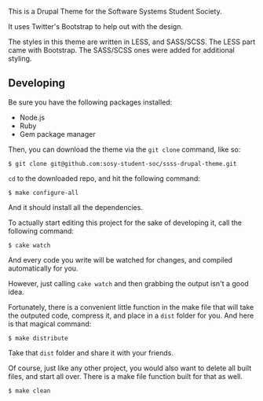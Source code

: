 This is a Drupal Theme for the Software Systems Student Society.

It uses Twitter's Bootstrap to help out with the design.

The styles in this theme are written in LESS, and SASS/SCSS. The LESS part came with Bootstrap. The SASS/SCSS ones were added for additional styling.

## Developing

Be sure you have the following packages installed:

* Node.js
* Ruby
* Gem package manager

Then, you can download the theme via the `git clone` command, like so:

    $ git clone git@github.com:sosy-student-soc/ssss-drupal-theme.git

`cd` to the downloaded repo, and hit the following command:

    $ make configure-all

And it should install all the dependencies.

To actually start editing this project for the sake of developing it, call the following command:

    $ cake watch

And every code you write will be watched for changes, and compiled automatically for you.

However, just calling `cake watch` and then grabbing the output isn't a good idea.

Fortunately, there is a convenient little function in the make file that will take the outputed code, compress it, and place in a `dist` folder for you. And here is that magical command:

    $ make distribute

Take that `dist` folder and share it with your friends.

Of course, just like any other project, you would also want to delete all built files, and start all over. There is a make file function built for that as well.

    $ make clean

